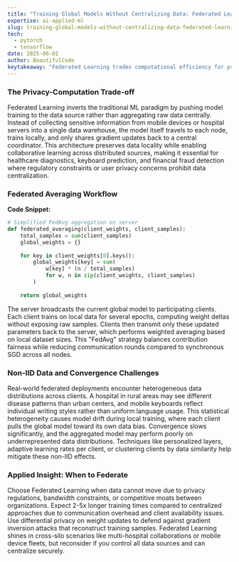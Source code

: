 ```yaml
---
title: "Training Global Models Without Centralizing Data: Federated Learning in Production"
expertise: ai-applied-ml
slug: training-global-models-without-centralizing-data-federated-learning-in-production
tech:
  - pytorch
  - tensorflow
date: 2025-06-01
author: BeautifulCode
keytakeaway: "Federated Learning trades computational efficiency for privacy by training models on decentralized data, but requires careful handling of non-IID distributions and communication bottlenecks to achieve production-grade performance."
---
```


### The Privacy-Computation Trade-off

Federated Learning inverts the traditional ML paradigm by pushing model training to the data source rather than aggregating raw data centrally. Instead of collecting sensitive information from mobile devices or hospital servers into a single data warehouse, the model itself travels to each node, trains locally, and only shares gradient updates back to a central coordinator. This architecture preserves data locality while enabling collaborative learning across distributed sources, making it essential for healthcare diagnostics, keyboard prediction, and financial fraud detection where regulatory constraints or user privacy concerns prohibit data centralization.

### Federated Averaging Workflow

**Code Snippet:**
```python
# Simplified FedAvg aggregation on server
def federated_averaging(client_weights, client_samples):
    total_samples = sum(client_samples)
    global_weights = {}
    
    for key in client_weights[0].keys():
        global_weights[key] = sum(
            w[key] * (n / total_samples) 
            for w, n in zip(client_weights, client_samples)
        )
    
    return global_weights
```

The server broadcasts the current global model to participating clients. Each client trains on local data for several epochs, computing weight deltas without exposing raw samples. Clients then transmit only these updated parameters back to the server, which performs weighted averaging based on local dataset sizes. This "FedAvg" strategy balances contribution fairness while reducing communication rounds compared to synchronous SGD across all nodes.

### Non-IID Data and Convergence Challenges

Real-world federated deployments encounter heterogeneous data distributions across clients. A hospital in rural areas may see different disease patterns than urban centers, and mobile keyboards reflect individual writing styles rather than uniform language usage. This statistical heterogeneity causes model drift during local training, where each client pulls the global model toward its own data bias. Convergence slows significantly, and the aggregated model may perform poorly on underrepresented data distributions. Techniques like personalized layers, adaptive learning rates per client, or clustering clients by data similarity help mitigate these non-IID effects.

### Applied Insight: When to Federate

Choose Federated Learning when data cannot move due to privacy regulations, bandwidth constraints, or competitive moats between organizations. Expect 2-5x longer training times compared to centralized approaches due to communication overhead and client availability issues. Use differential privacy on weight updates to defend against gradient inversion attacks that reconstruct training samples. Federated Learning shines in cross-silo scenarios like multi-hospital collaborations or mobile device fleets, but reconsider if you control all data sources and can centralize securely.